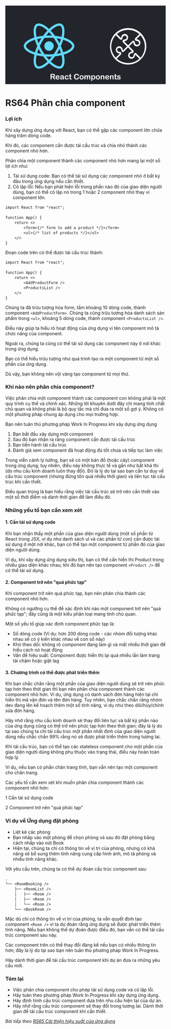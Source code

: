 
![Create-HTML-1](images/components.jpg) 

# RS64 Phân chia component

### Lợi ích

Khi xây dựng ứng dụng với React, bạn có thể gặp các component lớn chứa hàng trăm dòng code.

Khi đó, các component cần được tái cấu trúc và chia nhỏ thành các component nhỏ hơn.

Phân chia một component thành các component nhỏ hơn mang lại một số lợi ích như:

1. Tái sử dụng code: Bạn có thể tái sử dụng các component nhỏ ở bất kỳ đâu trong ứng dụng nếu cần thiết.
2. Cô lập lỗi: Nếu bạn phát hiện lỗi trong phần nào đó của giao diện người dùng, bạn có thể cô lập nó trong 1 hoặc 2 component nhỏ thay vì component lớn.

```
import React from "react";

function App() {
    return <>
        <form>{/* form to add a product */}</form>
        <ul>{/* list of products */}</ul>
    </>
}
```

Đoạn code trên có thể được tái cấu trúc thành:

```
import React from "react";

function App() {
    return <>
        <AddProductForm />
        <ProductsList />
    </>
}
```

Chúng ta đã trừu tượng hóa form, tầm khoảng 10 dòng code, thành component `<AddProductForm>`. Chúng ta cũng trừu tượng hóa danh sách sản phẩm trong `<ul>`, khoảng 5 dòng code, thành component `<ProductsList />`.

Điều này giúp ta hiểu rõ hoạt động của ứng dụng vì tên component mô tả chức năng của component.

Ngoài ra, chúng ta cũng có thể tái sử dụng các component này ở nơi khác trong ứng dụng.

Bạn có thể hiểu trừu tượng như quá trình tạo ra một component từ một số phần của ứng dụng.

Dù vậy, bạn không nên vội vàng tạo component từ mọi thứ. 

### Khi nào nên phân chia component?

Việc phân chia một component thành các component con không phải là một quy trình cụ thể và chính xác. Những lời khuyên dưới đây chỉ mang tính chất chủ quan và không phải là bộ quy tắc mà chỉ đưa ra một số gợi ý. Không có một phương pháp chung áp dụng cho mọi trường hợp.

Bạn nên tuân thủ phương pháp Work In Progress khi xây dựng ứng dụng

1. Bạn bắt đầu xây dựng một component
2. Sau đó bạn nhận ra rằng component cần được tái cấu trúc
3. Bạn tiến hành tái cấu trúc
4. Đánh giá xem component đã hoạt động đủ tốt chưa và tiếp tục làm việc

Trong viễn cảnh lý tưởng, bạn sẽ có một bản đồ (hoặc cây) component trong ứng dụng; tuy nhiên, điều này không thực tế và gần như bất khả thi (do nhu cầu kinh doanh luôn thay đổi). Đó là lý do tại sao bạn cần tư duy về cấu trúc component (nhưng đừng tốn quá nhiều thời gian) và liên tục tái cấu trúc khi cần thiết.

Điều quan trọng là bạn hiểu rằng việc tái cấu trúc sẽ trở nên cần thiết vào một số thời điểm và dành thời gian để làm điều đó.

### Những yếu tố bạn cần xem xét

#### 1. Cần tái sử dụng code

Khi bạn nhận thấy một phần của giao diện người dùng (một số phần tử React trong JSX, ví dụ như danh sách ul và các phần tử con) cần được tái sử dụng ở một nơi khác, bạn có thể tạo một component từ phần đó của giao diện người dùng.

Ví dụ, khi xây dựng ứng dụng siêu thị, bạn có thể cần hiển thị Product trong nhiều giao diện khác nhau; khi đó bạn nên tạo component `<Product />` để có thể tái sử dụng.

#### 2. Component trở nên "quá phức tạp"

Khi component trở nên quá phức tạp, bạn nên phân chia thành các component nhỏ hơn.

Không có ngưỡng cụ thể để xác định khi nào một component trở nên "quá phức tạp"; đây cũng là một kiểu phân loại mang tính chủ quan.

Một số yếu tố giúp xác định component phức tạp là:

- Số dòng code (Ví dụ: hơn 200 dòng code - các nhóm đối tượng khác nhau sẽ có ý kiến khác nhau về con số này)
- Khó theo dõi: không rõ component đang làm gì và mất nhiều thời gian để hiểu cách nó hoạt động
- Vấn đề hiệu suất: Component được hiển thị lại quá nhiều lần làm trang tải chậm hoặc giật lag

#### 3. Chương trình có thể được phát triển thêm

Khi bạn chắc chắn rằng một phần của giao diện người dùng sẽ trở nên phức tạp hơn theo thời gian thì bạn nên phân chia component thành các component nhỏ hơn. Ví dụ, ứng dụng có danh sách đơn hàng hiện tại chỉ hiển thị mã vận đơn và tên đơn hàng. Tuy nhiên, bạn chắc chắn rằng nhóm dev đang lên kế hoạch thêm một số tính năng, ví dụ như theo dõi/hủy/chỉnh sửa đơn hàng.

Hãy nhớ rằng nhu cầu kinh doanh sẽ thay đổi liên tục và bất kỳ phần nào của ứng dụng cũng có thể trở nên phức tạp hơn theo thời gian; đây là lý do tại sao chúng ta chỉ tái cấu trúc một phần nhất định của giao diện người dùng nếu chắc chắn 99% rằng nó sẽ được phát triển thêm trong tương lai.

Khi tái cấu trúc, bạn có thể tạo các stateless component cho một phần của giao diện người dùng không phụ thuộc vào trạng thái, điều này hoàn toàn hợp lý.

Ví dụ, nếu bạn có phần chân trang tĩnh, bạn vẫn nên tạo một component cho chân trang.

Các yếu tố cần xem xét khi muốn phân chia component thành các component nhỏ hơn:

1 Cần tái sử dụng code

2 Component trở nên "quá phức tạp"

### Ví dụ về Ứng dụng đặt phòng

- Liệt kê các phòng
- Bạn nhấp vào một phòng để chọn phòng và sau đó đặt phòng bằng cách nhấp vào nút Book
- Hiện tại, chúng ta chỉ có thông tin về vị trí của phòng, nhưng có khả năng sẽ bổ sung thêm tính năng cung cấp hình ảnh, mô tả phòng và nhiều tính năng khác.

Với yêu cầu trên, chúng ta có thể dự đoán cấu trúc component sau:

```
. 
└── <RoomBooking />
    ├── <RoomList />
    │   ├── <Room />
    │   ├── <Room />
    │   └── <Room />
    └── <BookRoom />
```

Mặc dù chỉ có thông tin về vị trí của phòng, ta vẫn quyết định tạo component `<Room />` vì ta dự đoán rằng ứng dụng sẽ được phát triển thêm tính năng. Nếu bạn không thể dự đoán được điều đó, bạn vẫn có thể tái cấu trúc component sau này.

Các component trên có thể thay đổi đáng kể nếu bạn có nhiều thông tin hơn; đây là lý do tại sao bạn nên tuân thủ phương pháp Work In Progress. 

Hãy dành thời gian để tái cấu trúc component khi dự án đưa ra những yêu cầu mới.

### Tóm lại

- Việc phân chia component cho phép tái sử dụng code và cô lập lỗi.
- Hãy tuân theo phương pháp Work In Progress khi xây dựng ứng dụng.
- Hãy định hình cấu trúc component dựa trên nhu cầu hiện tại của dự án.
- Hãy nhớ rằng cấu trúc component sẽ thay đổi trong tương lai. Dành thời gian để tái cấu trúc component khi cần thiết.

*Bài tiếp theo [RS65 Cải thiện hiệu suất của ứng dụng](/lesson/session/session_065_state_performance.md)*